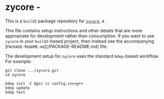 # zycore - <SUMMARY>

This is a `build2` package repository for [`zycore`](https://<UPSTREAM-URL>),
a <SUMMARY-OF-FUNCTIONALITY>.

This file contains setup instructions and other details that are more
appropriate for development rather than consumption. If you want to use
`zycore` in your `build2`-based project, then instead see the accompanying
[`PACKAGE-README.md`](<PACKAGE>/PACKAGE-README.md) file.

The development setup for `zycore` uses the standard `bdep`-based workflow.
For example:

```
git clone .../zycore.git
cd zycore

bdep init -C @gcc cc config.cxx=g++
bdep update
bdep test
```
